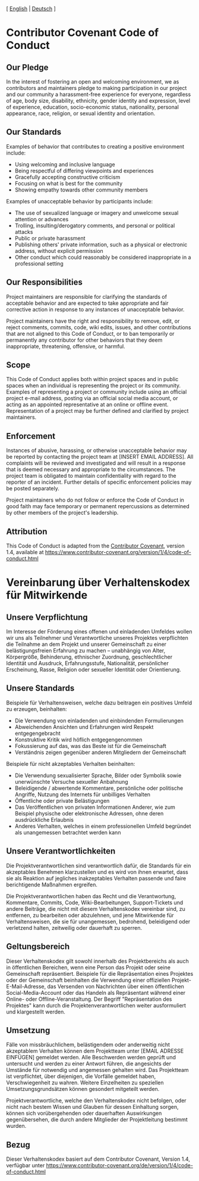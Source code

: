 [ [English](#contributor-covenant-code-of-conduct) | [Deutsch](#vereinbarung-übe-verhaltenskodex-fü-mitwirken) ]

# Contributor Covenant Code of Conduct

## Our Pledge

In the interest of fostering an open and welcoming environment, we as
contributors and maintainers pledge to making participation in our project and
our community a harassment-free experience for everyone, regardless of age, body
size, disability, ethnicity, gender identity and expression, level of experience,
education, socio-economic status, nationality, personal appearance, race,
religion, or sexual identity and orientation.

## Our Standards

Examples of behavior that contributes to creating a positive environment
include:

* Using welcoming and inclusive language
* Being respectful of differing viewpoints and experiences
* Gracefully accepting constructive criticism
* Focusing on what is best for the community
* Showing empathy towards other community members

Examples of unacceptable behavior by participants include:

* The use of sexualized language or imagery and unwelcome sexual attention or
  advances
* Trolling, insulting/derogatory comments, and personal or political attacks
* Public or private harassment
* Publishing others' private information, such as a physical or electronic
  address, without explicit permission
* Other conduct which could reasonably be considered inappropriate in a
  professional setting

## Our Responsibilities

Project maintainers are responsible for clarifying the standards of acceptable
behavior and are expected to take appropriate and fair corrective action in
response to any instances of unacceptable behavior.

Project maintainers have the right and responsibility to remove, edit, or
reject comments, commits, code, wiki edits, issues, and other contributions
that are not aligned to this Code of Conduct, or to ban temporarily or
permanently any contributor for other behaviors that they deem inappropriate,
threatening, offensive, or harmful.

## Scope

This Code of Conduct applies both within project spaces and in public spaces
when an individual is representing the project or its community. Examples of
representing a project or community include using an official project e-mail
address, posting via an official social media account, or acting as an appointed
representative at an online or offline event. Representation of a project may be
further defined and clarified by project maintainers.

## Enforcement

Instances of abusive, harassing, or otherwise unacceptable behavior may be
reported by contacting the project team at [INSERT EMAIL ADDRESS]. All
complaints will be reviewed and investigated and will result in a response that
is deemed necessary and appropriate to the circumstances. The project team is
obligated to maintain confidentiality with regard to the reporter of an incident.
Further details of specific enforcement policies may be posted separately.

Project maintainers who do not follow or enforce the Code of Conduct in good
faith may face temporary or permanent repercussions as determined by other
members of the project's leadership.

## Attribution

This Code of Conduct is adapted from the [Contributor Covenant][homepage], version 1.4,
available at https://www.contributor-covenant.org/version/1/4/code-of-conduct.html

[homepage]: https://www.contributor-covenant.org


# Vereinbarung über Verhaltenskodex für Mitwirkende

## Unsere Verpflichtung

Im Interesse der Förderung eines offenen und einladenden Umfeldes wollen wir uns als Teilnehmer und Verantwortliche unseres Projektes verpflichten die Teilnahme an dem Projekt und unserer Gemeinschaft zu einer belästigungsfreien Erfahrung zu machen – unabhängig von Alter, Körpergröße, Behinderung, ethnischer Zuordnung, geschlechtlicher Identität und Ausdruck, Erfahrungsstufe, Nationalität, persönlicher Erscheinung, Rasse, Religion oder sexueller Identität oder Orientierung.

## Unsere Standards

Beispiele für Verhaltensweisen, welche dazu beitragen ein positives Umfeld zu erzeugen, beinhalten:

* Die Verwendung von einladenden und einbindenden Formulierungen
* Abweichenden Ansichten und Erfahrungen wird Respekt entgegengebracht
* Konstruktive Kritik wird höflich entgegengenommen
* Fokussierung auf das, was das Beste ist für die Gemeinschaft
* Verständnis zeigen gegenüber anderen Mitgliedern der Gemeinschaft

Beispiele für nicht akzeptables Verhalten beinhalten:

* Die Verwendung sexualisierter Sprache, Bilder oder Symbolik sowie unerwünschte Versuche sexueller Anbahnung
* Beleidigende / abwertende Kommentare, persönliche oder politische Angriffe, Nutzung des Internets für unbilliges Verhalten
* Öffentliche oder private Belästigungen
* Das Veröffentlichen von privaten Informationen Anderer, wie zum Beispiel physische oder elektronische Adressen, ohne deren ausdrückliche Erlaubnis
* Anderes Verhalten, welches in einem professionellen Umfeld begründet als unangemessen betrachtet werden kann 

## Unsere Verantwortlichkeiten

Die Projektverantwortlichen sind verantwortlich dafür, die Standards für ein akzeptables Benehmen klarzustellen und es wird von ihnen erwartet, dass sie als Reaktion auf jegliches inakzeptables Verhalten passende und faire berichtigende Maßnahmen ergreifen.

Die Projektverantwortlichen haben das Recht und die Verantwortung, Kommentare, Commits, Code, Wiki-Bearbeitungen, Support-Tickets und andere Beiträge, die nicht mit diesem Verhaltenskodex vereinbar sind, zu entfernen, zu bearbeiten oder abzulehnen, und jene Mitwirkende für Verhaltensweisen, die sie für unangemessen, bedrohend, beleidigend oder verletzend halten, zeitweilig oder dauerhaft zu sperren.

## Geltungsbereich

Dieser Verhaltenskodex gilt sowohl innerhalb des Projektbereichs als auch in öffentlichen Bereichen, wenn eine Person das Projekt oder seine Gemeinschaft repräsentiert. Beispiele für die Repräsentation eines Projektes oder der Gemeinschaft beinhalten die Verwendung einer offiziellen Projekt-E-Mail-Adresse, das Versenden von Nachrichten über einen öffentlichen Social-Media-Account oder das Handeln als Repräsentant während einer Online- oder Offline-Veranstaltung. Der Begriff "Repräsentation des Projektes" kann durch die Projektenverantwortlichen weiter ausformuliert und klargestellt werden.

## Umsetzung

Fälle von missbräuchlichem, belästigendem oder anderweitig nicht akzeptablem Verhalten können dem Projektteam unter [EMAIL ADRESSE EINFÜGEN] gemeldet werden. Alle Beschwerden werden geprüft und untersucht und werden zu einer Antwort führen, die angesichts der Umstände für notwendig und angemessen gehalten wird. Das Projektteam ist verpflichtet, über diejenigen, die Vorfälle gemeldet haben, Verschwiegenheit zu wahren. Weitere Einzelheiten zu speziellen Umsetzungsgrundsätzen können gesondert mitgeteilt werden.

Projektverantwortliche, welche den Verhaltenskodex nicht befolgen, oder nicht nach bestem Wissen und Glauben für dessen Einhaltung sorgen, können sich vorübergehenden oder dauerhaften Auswirkungen gegenübersehen, die durch andere Mitglieder der Projektleitung bestimmt wurden.

## Bezug

Dieser Verhaltenskodex basiert auf dem Contributor Covenant, Version 1.4, verfügbar unter https://www.contributor-covenant.org/de/version/1/4/code-of-conduct.html

